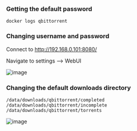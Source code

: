 ### Getting the default password
```
docker logs qbittorrent
```

### Changing username and password
Connect to http://192.168.0.101:8080/

Navigate to settings --> WebUI

![image](https://github.com/user-attachments/assets/8c969f23-f260-4e69-b799-e24c3352cacb)

### Changing the default downloads directory
```
/data/downloads/qbittorrent/completed
/data/downloads/qbittorrent/incomplete
/data/downloads/qbittorrent/torrents
```

![image](https://github.com/user-attachments/assets/c70a0be2-ac3c-46c8-90df-97060f4e2e3a)

